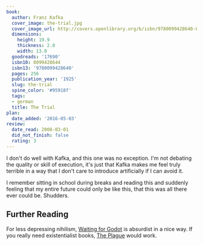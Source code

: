 ```yaml
---
book:
  author: Franz Kafka
  cover_image: the-trial.jpg
  cover_image_url: http://covers.openlibrary.org/b/isbn/9780099428640-L.jpg
  dimensions:
    height: 19.9
    thickness: 2.0
    width: 13.0
  goodreads: '17690'
  isbn10: 0099428644
  isbn13: '9780099428640'
  pages: 256
  publication_year: '1925'
  slug: the-trial
  spine_color: '#95918f'
  tags:
  - german
  title: The Trial
plan:
  date_added: '2016-05-03'
review:
  date_read: 2008-03-01
  did_not_finish: false
  rating: 3
---
```


I don't do well with Kafka, and this one was no exception. I'm not debating the quality or skill of execution, it's just
that Kafka makes me feel truly terrible in a way that I don't care to introduce artificially if I can avoid it.

I remember sitting in school during breaks and reading this and suddenly feeling that my entire future could only be
like this, that this was all there ever could be. Shudders.

## Further Reading

For less depressing nihilism, [Waiting for Godot](https://books.rixx.de/reviews/2018/waiting-for-godot) is absurdist in
a nice way. If you really need existentialist books, [The Plague](https://books.rixx.de/reviews/2010/the-plague)
would work.
